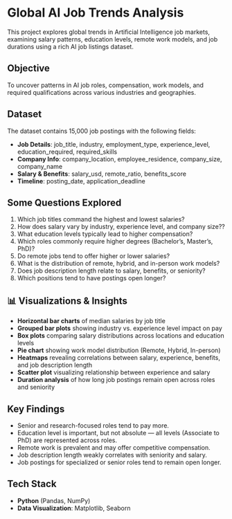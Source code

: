 # Global AI Job Trends Analysis

This project explores global trends in Artificial Intelligence job markets, examining salary patterns, education levels, remote work models, and job durations using a rich AI job listings dataset.


## Objective

To uncover patterns in AI job roles, compensation, work models, and required qualifications across various industries and geographies.


## Dataset

The dataset contains 15,000 job postings with the following fields:

- **Job Details**: job_title, industry, employment_type, experience_level, education_required, required_skills
- **Company Info**: company_location, employee_residence, company_size, company_name
- **Salary & Benefits**: salary_usd, remote_ratio, benefits_score
- **Timeline**: posting_date, application_deadline


## Some Questions Explored

1. Which job titles command the highest and lowest salaries?
2. How does salary vary by industry, experience level, and company size??
3. What education levels typically lead to higher compensation?
4. Which roles commonly require higher degrees (Bachelor’s, Master’s, PhD)?
5. Do remote jobs tend to offer higher or lower salaries?
6. What is the distribution of remote, hybrid, and in-person work models?
7. Does job description length relate to salary, benefits, or seniority?
8. Which positions tend to have postings open longer?


## 📊 Visualizations & Insights

- **Horizontal bar charts** of median salaries by job title
- **Grouped bar plots** showing industry vs. experience level impact on pay
- **Box plots** comparing salary distributions across locations and education levels
- **Pie chart** showing work model distribution (Remote, Hybrid, In-person)
- **Heatmaps** revealing correlations between salary, experience, benefits, and job description length
- **Scatter plot** visualizing relationship between experience and salary
- **Duration analysis** of how long job postings remain open across roles and seniority


##  Key Findings

- Senior and research-focused roles tend to pay more.
- Education level is important, but not absolute — all levels (Associate to PhD) are represented across roles.
- Remote work is prevalent and may offer competitive compensation.
- Job description length weakly correlates with seniority and salary.
- Job postings for specialized or senior roles tend to remain open longer.


##  Tech Stack

- **Python** (Pandas, NumPy)
- **Data Visualization**: Matplotlib, Seaborn


